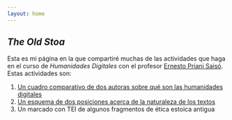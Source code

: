 ```yaml
---
layout: home
---
```

## _The Old Stoa_

Esta es mi página en la que compartiré muchas de las actividades que haga en el curso de _Humanidades Digitales_ con el profesor [Ernesto Priani Saisó](https://github.com/ficino2021). Estas actividades son:

1. [Un cuadro comparativo de dos autoras sobre qué son las humanidades digitales](https://docs.google.com/document/d/1GOCk2hm4aqWRFm4NzfUxdfkEOOYBPJuusNGAj14Yq4w/edit?usp=sharing)
2. [Un esquema de dos posiciones acerca de la naturaleza de los textos](https://drive.google.com/file/d/1xNcauyCaZc-0UGL0a6sHHN_KfmeGC_Z_/view?usp=sharing)
3. Un marcado con TEI de algunos fragmentos de ética estoica antigua
